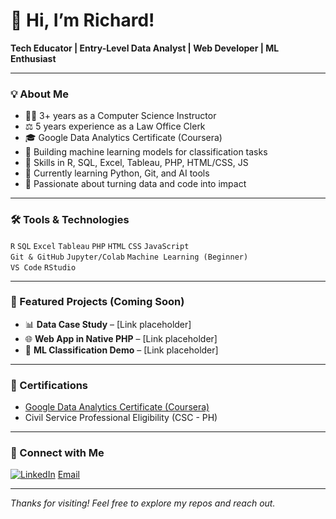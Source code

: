 # 👋 Hi, I’m Richard!

**Tech Educator | Entry-Level Data Analyst | Web Developer | ML Enthusiast**

---

### 💡 About Me

- 👨‍🏫 3+ years as a Computer Science Instructor  
- ⚖️ 5 years experience as a Law Office Clerk  
- 🎓 Google Data Analytics Certificate (Coursera)  
- 🤖 Building machine learning models for classification tasks  
- 🧰 Skills in R, SQL, Excel, Tableau, PHP, HTML/CSS, JS  
- 🌱 Currently learning Python, Git, and AI tools  
- 🎯 Passionate about turning data and code into impact

---

### 🛠️ Tools & Technologies

`R` `SQL` `Excel` `Tableau` `PHP` `HTML` `CSS` `JavaScript`  
`Git & GitHub` `Jupyter/Colab` `Machine Learning (Beginner)`  
`VS Code` `RStudio`

---

### 📁 Featured Projects (Coming Soon)

- 📊 **Data Case Study** – [Link placeholder]  
- 🌐 **Web App in Native PHP** – [Link placeholder]  
- 🧠 **ML Classification Demo** – [Link placeholder]

---

### 🧾 Certifications

- [Google Data Analytics Certificate (Coursera)]([https://www.coursera.org/account/accomplishments/certificate/your-link-here](https://www.credly.com/badges/58691d4e-abe7-4516-97ba-00c5fb78a6a8/public_url))
- Civil Service Professional Eligibility (CSC - PH)

---

### 🔗 Connect with Me

[![LinkedIn]([https://img.shields.io/badge/LinkedIn-blue?logo=linkedin&logoColor=white)](https://www.linkedin.com/in/your-link-here](https://www.linkedin.com/in/richard-alonsagay-822234312/))  
[Email](alonsagay.richard@asu.edu.ph)

---

*Thanks for visiting! Feel free to explore my repos and reach out.*
